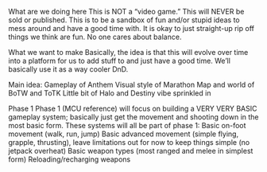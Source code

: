 What are we doing here
	This is NOT a “video game.” This will NEVER be sold or published.
	This is to be a sandbox of fun and/or stupid ideas to mess around and have a good time with. It is okay to just straight-up rip off things we think are fun. No one cares about balance.

What we want to make
	Basically, the idea is that this will evolve over time into a platform for us to add stuff to and just have a good time. We’ll basically use it as a way cooler DnD. 

Main idea:
	Gameplay of Anthem
	Visual style of Marathon
	Map and world of BoTW and ToTK
	Little bit of Halo and Destiny vibe sprinkled in
	
Phase 1
	Phase 1 (MCU reference) will focus on building a VERY VERY BASIC gameplay system; basically just get the movement and shooting down in the most basic form. These systems will all be part of phase 1:
		Basic on-foot movement (walk, run, jump)
		Basic advanced movement (simple flying, grapple, thrusting), leave limitations out for now to keep things simple (no jetpack overheat)
		Basic weapon types (most ranged and melee in simplest form)
		Reloading/recharging weapons
